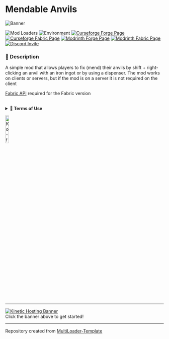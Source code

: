 # Mendable Anvils

![Banner](https://i.imgur.com/FxXxNHK.png)

![Mod Loaders](https://img.shields.io/badge/Mod%20Loaders-Forge%20%26%20Fabric-green?style=for-the-badge)
![Environment](https://img.shields.io/badge/Environment-Server-FF4500?style=for-the-badge)
[![Curseforge Forge Page](https://img.shields.io/badge/Curseforge%20Page-Forge-orange?style=for-the-badge&logo=curseforge "Curseforge Forge page")](https://www.curseforge.com/minecraft/mc-mods/mendable-anvils-forge)
[![Curseforge Fabric Page](https://img.shields.io/badge/Curseforge%20Page-Fabric-orange?style=for-the-badge&logo=curseforge "Curseforge Fabric page")](https://www.curseforge.com/minecraft/mc-mods/mendable-anvils-fabric)
[![Modrinth Forge Page](https://img.shields.io/badge/Modrinth%20Page-Forge-1bd96a?style=for-the-badge&logo=modrinth "Modrinth Forge page")](https://modrinth.com/mod/mendable-anvils-forge)
[![Modrinth Fabric Page](https://img.shields.io/badge/Modrinth%20Page-Fabric-1bd96a?style=for-the-badge&logo=modrinth "Modrinth Fabric page")](https://modrinth.com/mod/mendable-anvils-fabric)
[![Discord Invite](https://img.shields.io/badge/Discord-Einstein%27s%20Lab-blue?style=for-the-badge&logo=discord)](https://discord.gg/gSsaFAvrBM)

### **📘 Description**
A simple mod that allows players to fix (mend) their anvils by shift + right-clicking an anvil with an iron ingot or by using a dispenser. The mod works on clients or servers, but if the mod is on a server it is not required on the client

[Fabric API](https://modrinth.com/mod/fabric-api "Fabric API") required for the Fabric version

<br>
<details>
<summary><b>📜 Terms of Use</b></summary>

```
You may
✅ Use this mod as a reference to understand and or create something of your own, as long as it is not a copy or recreation
✅ Use this mod in modpacks with credit and one or more links to any of the project pages*
✅ Edit for personal use
✅ Use this mod for/in YouTube videos with credit and one or more links to any of the project pages*
✅ Create resource packs, data packs, and addon mods for this mod

You may not
❌ Reupload/publish this mod to any website without explicit permission from me and one or more links to any of the project pages*
❌ Redistibute edited or unedited assets** from this mod without permission from me and credit

* Project pages include CurseForge, Modrinth, Planet Minecraft, GitHub
** Assets include logos, banners, textures, models etc
```
</details>

[<img alt="Ko-fi Badge" height="15%" width="15%" src="https://storage.ko-fi.com/cdn/brandasset/kofi_bg_tag_dark.png" alt="Ko-fi badge">](https://ko-fi.com/mincrafteinstein)

---

[![Kinetic Hosting Banner](https://i.imgur.com/u6Fn0I0.png)](https://billing.kinetichosting.net/aff.php?aff=124)
<br>
Click the banner above to get started!

---

Repository created from [MultiLoader-Template](https://github.com/jaredlll08/MultiLoader-Template/tree/1.19)
